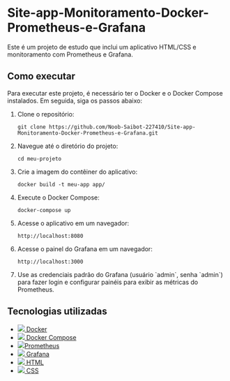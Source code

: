 <!DOCTYPE html>
<html>
<head>
  <link rel="stylesheet" href="https://cdnjs.cloudflare.com/ajax/libs/font-awesome/5.15.3/css/all.min.css" integrity="sha512-FNvvZTQjG4e7q0QDvBktAyOz6hBLFZKbBrB1ATqW63sMvaA/yXJh7A06zqXvBb4nYSSKxXvzjzJHZ7sphR8Twg==" crossorigin="anonymous" referrerpolicy="no-referrer" />
</head>
<body>
  <h1>Site-app-Monitoramento-Docker-Prometheus-e-Grafana</h1>
  <p>Este é um projeto de estudo que inclui um aplicativo HTML/CSS e monitoramento com Prometheus e Grafana.</p>
  <h2>Como executar</h2>
  <p>Para executar este projeto, é necessário ter o Docker e o Docker Compose instalados. Em seguida, siga os passos abaixo:</p>
  <ol>
    <li>Clone o repositório:</li>
    <pre><code>git clone https://github.com/Noob-Saibot-227410/Site-app-Monitoramento-Docker-Prometheus-e-Grafana.git</code></pre>
    <li>Navegue até o diretório do projeto:</li>
    <pre><code>cd meu-projeto</code></pre>
    <li>Crie a imagem do contêiner do aplicativo:</li>
    <pre><code>docker build -t meu-app app/</code></pre>
    <li>Execute o Docker Compose:</li>
    <pre><code>docker-compose up</code></pre>
    <li>Acesse o aplicativo em um navegador:</li>
    <pre><code>http://localhost:8080</code></pre>
    <li>Acesse o painel do Grafana em um navegador:</li>
    <pre><code>http://localhost:3000</code></pre>
    <li>Use as credenciais padrão do Grafana (usuário `admin`, senha `admin`) para fazer login e configurar painéis para exibir as métricas do Prometheus.</li>
  </ol>
<h2>Tecnologias utilizadas</h2>
<ul>
  <li><a href="https://www.docker.com/"><img src="https://img.icons8.com/color/48/000000/docker.png"/> Docker</a></li>
  <li><a href="https://docs.docker.com/compose/"><img src="https://img.icons8.com/color/48/000000/docker.png"/> Docker Compose</a></li>
  <li><a href="https://prometheus.io/"><img src="https://img.icons8.com/color/48/000000/prometheus.png">Prometheus</a></li>
  <li><a href="https://grafana.com/"><img src="https://img.icons8.com/color/48/000000/grafana.png"/> Grafana</a></li>
  <li><a href="https://developer.mozilla.org/en-US/docs/Web/HTML"><img src="https://img.icons8.com/color/48/000000/html-5.png"/> HTML</a></li>
  <li><a href="https://developer.mozilla.org/en-US/docs/Web/CSS"><img src="https://img.icons8.com/color/48/000000/css3.png"/> CSS</a></li>
</ul>
</body>
</html>
